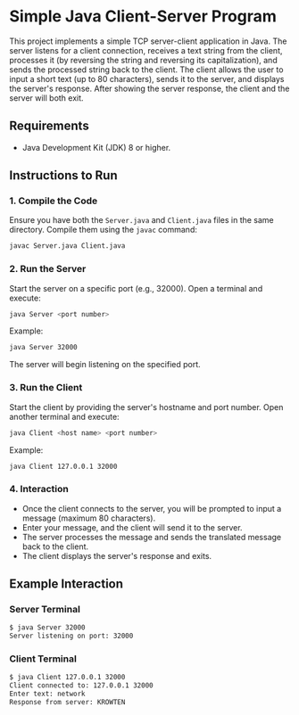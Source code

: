 # Simple Java Client-Server Program

This project implements a simple TCP server-client application in Java. The server listens for a client connection,
receives a text string from the client, processes it (by reversing the string and reversing its capitalization), and
sends the processed string back to the client. The client allows the user to input a short text (up to 80 characters), sends it to the server, and displays the
server's response. After showing the server response, the client and the server will both exit.

## Requirements

- Java Development Kit (JDK) 8 or higher.

## Instructions to Run

### 1. Compile the Code

Ensure you have both the `Server.java` and `Client.java` files in the same directory. Compile them using the `javac`
command:

```bash
javac Server.java Client.java
```

### 2. Run the Server

Start the server on a specific port (e.g., 32000). Open a terminal and execute:

```bash
java Server <port number>
```

Example:

```bash
java Server 32000
```

The server will begin listening on the specified port.

### 3. Run the Client

Start the client by providing the server's hostname and port number. Open another terminal and execute:

```bash
java Client <host name> <port number>
```

Example:

```bash
java Client 127.0.0.1 32000
```

### 4. Interaction

- Once the client connects to the server, you will be prompted to input a message (maximum 80 characters).
- Enter your message, and the client will send it to the server.
- The server processes the message and sends the translated message back to the client.
- The client displays the server's response and exits.

## Example Interaction

### Server Terminal

```bash
$ java Server 32000
Server listening on port: 32000
```

### Client Terminal

```bash
$ java Client 127.0.0.1 32000
Client connected to: 127.0.0.1 32000
Enter text: network
Response from server: KROWTEN
```